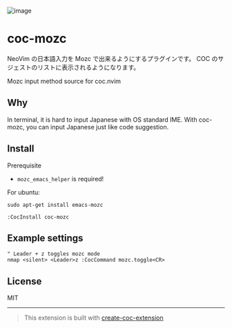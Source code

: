 ![image](https://user-images.githubusercontent.com/10719495/146516289-1a794449-fd61-4e68-8a60-5c70eb12980d.png)

# coc-mozc

NeoVim の日本語入力を Mozc で出来るようにするプラグインです。 COC のサジェストのリストに表示されるようになります。

Mozc input method source for coc.nvim

## Why

In terminal, it is hard to input Japanese with OS standard IME. With coc-mozc, you can input Japanese just like code suggestion.

## Install

Prerequisite

- `mozc_emacs_helper` is required!

For ubuntu:

```
sudo apt-get install emacs-mozc
```

```
:CocInstall coc-mozc
```

## Example settings

```vim
" Leader + z toggles mozc mode
nmap <silent> <Leader>z :CocCommand mozc.toggle<CR>
```

## License

MIT

---

> This extension is built with [create-coc-extension](https://github.com/fannheyward/create-coc-extension)
